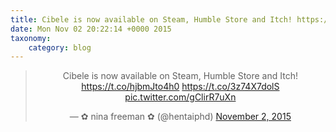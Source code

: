 ```yaml
---
title: Cibele is now available on Steam, Humble Store and Itch! https://t.co/hjbmJto4h0  https://t.co/3z74X7dolS https://t.co/gClirR7uXn
date: Mon Nov 02 20:22:14 +0000 2015
taxonomy:
    category: blog
---
```

<blockquote class="twitter-tweet" align="center" width="350"><p lang="en" dir="ltr">Cibele is now available on Steam, Humble Store and Itch! <a href="https://t.co/hjbmJto4h0">https://t.co/hjbmJto4h0</a>  <a href="https://t.co/3z74X7dolS">https://t.co/3z74X7dolS</a> <a href="https://t.co/gClirR7uXn">pic.twitter.com/gClirR7uXn</a></p>&mdash; ✿ nina freeman ✿ (@hentaiphd) <a href="https://twitter.com/hentaiphd/status/661228530512998400">November 2, 2015</a></blockquote>
